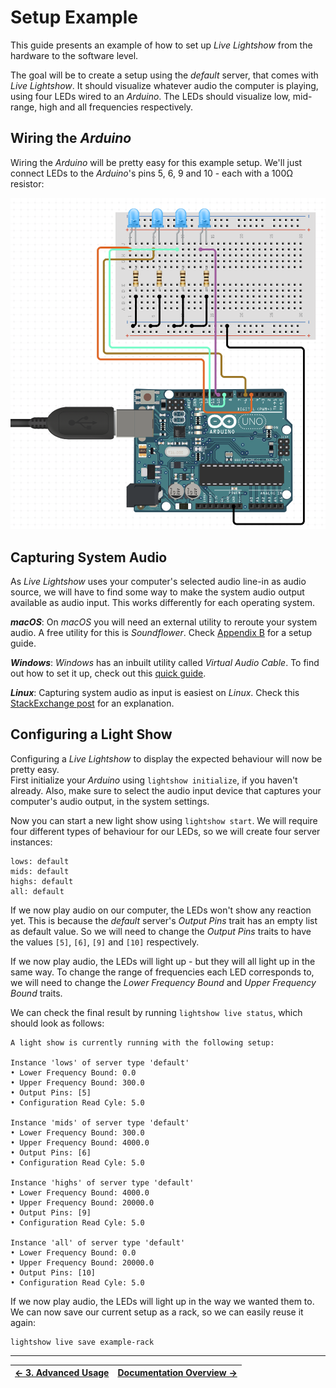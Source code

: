 # Setup Example

This guide presents an example of how to set up _Live Lightshow_ from the hardware to the software level.

The goal will be to create a setup using the _default_ server, that comes with _Live Lightshow_. It should visualize whatever audio the computer is playing, using four LEDs wired to an _Arduino_. The LEDs should visualize low, mid-range, high and all frequencies respectively.

## Wiring the _Arduino_ 

Wiring the _Arduino_ will be pretty easy for this example setup. We'll just connect LEDs to the _Arduino_'s pins 5, 6, 9 and 10 - each with a 100Ω resistor:   

![Example Setup Arduino Wiring](../Assets/Example%20Setup%20Arduino%20Wiring.png)

## Capturing System Audio

As _Live Lightshow_ uses your computer's selected audio line-in as audio source, we will have to find some way to make the system audio output available as audio input. This works differently for each operating system.

**_macOS_**:
On _macOS_ you will need an external utility to reroute your system audio. A free utility for this is _Soundflower_. Check [Appendix B](B.%20Capturing%20System%20Audio%20on%20macOS.md) for a setup guide.

**_Windows_**:
_Windows_ has an inbuilt utility called _Virtual Audio Cable_. To find out how to set it up, check out this [quick guide](https://www.howtogeek.com/364369/how-to-record-your-pc’s-audio-with-virtual-audio-cable/).

**_Linux_**: Capturing system audio as input is easiest on _Linux_. Check this [StackExchange post](https://unix.stackexchange.com/a/82297) for an explanation.

## Configuring a Light Show

Configuring a _Live Lightshow_ to display the expected behaviour will now be pretty easy.  
First initialize your _Arduino_ using `lightshow initialize`, if you haven't already. Also, make sure to select the audio input device that captures your computer's audio output, in the system settings.

Now you can start a new light show using `lightshow start`. We will require four different types of behaviour for our LEDs, so we will create four server instances:

```
lows: default
mids: default
highs: default
all: default
``` 

If we now play audio on our computer, the LEDs won't show any reaction yet. This is because the _default_ server's _Output Pins_ trait has an empty list as default value. So we will need to change the _Output Pins_ traits to have the values `[5]`, `[6]`, `[9]` and `[10]` respectively.

If we now play audio, the LEDs will light up - but they will all light up in the same way. To change the range of frequencies each LED corresponds to, we will need to change the _Lower Frequency Bound_ and _Upper Frequency Bound_ traits.

We can check the final result by running `lightshow live status`, which should look as follows:

```
A light show is currently running with the following setup:

Instance 'lows' of server type 'default'
• Lower Frequency Bound: 0.0
• Upper Frequency Bound: 300.0
• Output Pins: [5]
• Configuration Read Cyle: 5.0

Instance 'mids' of server type 'default'
• Lower Frequency Bound: 300.0
• Upper Frequency Bound: 4000.0
• Output Pins: [6]
• Configuration Read Cyle: 5.0

Instance 'highs' of server type 'default'
• Lower Frequency Bound: 4000.0
• Upper Frequency Bound: 20000.0
• Output Pins: [9]
• Configuration Read Cyle: 5.0

Instance 'all' of server type 'default'
• Lower Frequency Bound: 0.0
• Upper Frequency Bound: 20000.0
• Output Pins: [10]
• Configuration Read Cyle: 5.0
```

If we now play audio, the LEDs will light up in the way we wanted them to.  
We can now save our current setup as a rack, so we can easily reuse it again:

```
lightshow live save example-rack
```

---

| [← 3. Advanced Usage](3.%20Advanced%20Usage.md) | [Documentation Overview →](..) |
| - | - |